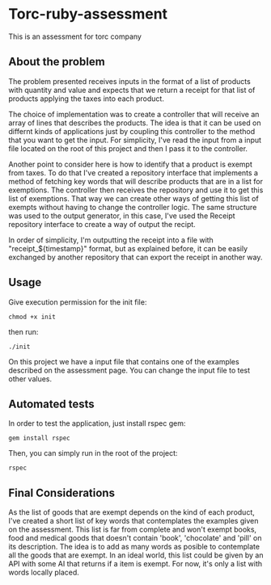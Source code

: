 # Torc-ruby-assessment
This is an assessment for torc company

## About the problem

The problem presented receives inputs in the format of a list of products with quantity and value and expects that we return a receipt for that list of products applying the taxes into each product.

The choice of implementation was to create a controller that will receive an array of lines that describes the products. The idea is that it can be used on differnt kinds of applications just by coupling this controller to the method that you want to get the input. For simplicity, I've read the input from a input file located on the root of this project and then I pass it to the controller.

Another point to consider here is how to identify that a product is exempt from taxes. To do that I've created a repository interface that implements a method of fetching key words that will describe products that are in a list for exemptions. The controller then receives the repository and use it to get this list of exemptions. That way we can create other ways of getting this list of exempts without having to change the controller logic. The same structure was used to the output generator, in this case, I've used the Receipt repository interface to create a way of output the recipt.

In order of simplicity, I'm outputting the receipt into a file with "receipt_${timestamp}" format, but as explained before, it can be easily exchanged by another repository that can export the receipt in another way.

## Usage

Give execution permission for the init file:

```
chmod +x init
```

then run: 

```
./init
```

On this project we have a input file that contains one of the examples described on the assessment page. You can change the input file to test other values.

## Automated tests

In order to test the application, just install rspec gem:

```
gem install rspec
```

Then, you can simply run in the root of the project:

```
rspec
```

## Final Considerations

As the list of goods that are exempt depends on the kind of each product, I've created a short list of key words that contemplates the examples given on the assessment. This list is far from complete and won't exempt books, food and medical goods that doesn't contain 'book', 'chocolate' and 'pill' on its description. The idea is to add as many words as posible to contemplate all the goods that are exempt. In an ideal world, this list could be given by an API with some AI that returns if a item is exempt. For now, it's only a list with words locally placed.